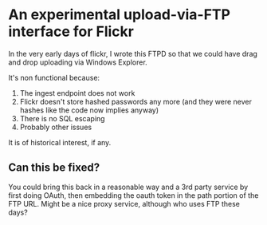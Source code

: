 An experimental upload-via-FTP interface for Flickr
===================================================

In the very early days of flickr, I wrote this FTPD so that we could have drag and drop uploading via Windows Explorer.

It's non functional because:

1. The ingest endpoint does not work
2. Flickr doesn't store hashed passwords any more (and they were never hashes like the code now implies anyway)
3. There is no SQL escaping
4. Probably other issues

It is of historical interest, if any.


Can this be fixed?
------------------

You could bring this back in a reasonable way and a 3rd party service by first doing OAuth, then embedding the oauth token in the path portion of the FTP URL. Might be a nice proxy service, although who uses FTP these days?